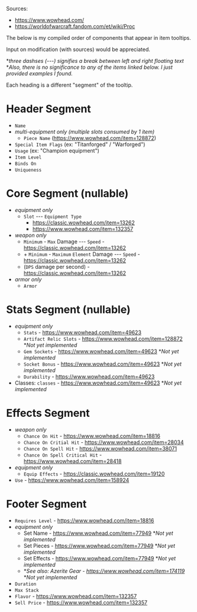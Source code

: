 Sources:
- https://www.wowhead.com/
- https://worldofwarcraft.fandom.com/et/wiki/Proc

The below is my compiled order of components that appear in item tooltips.

Input on modification (with sources) would be appreciated.

**three dashses (---) signifies a break between left and right floating text*
<br>
**Also, there is no significance to any of the items linked below. I just provided examples I found.*

Each heading is a different "segment" of the tooltip.

# Header Segment
- `Name`
- *multi-equipment only (multiple slots consumed by 1 item)*
    - `Piece Name` (https://www.wowhead.com/item=128872)
- `Special Item Flags` (ex: "Titanforged" / "Warforged")
- `Usage` (ex: "Champion equipment")
- `Item Level`
- `Binds On`
- `Uniqueness`

# Core Segment (nullable)
- *equipment only*
    - `Slot` --- `Equipment Type`
        - https://classic.wowhead.com/item=13262
        - https://www.wowhead.com/item=132357
- *weapon only*
    - `Minimum` - `Max` Damage --- `Speed` - https://classic.wowhead.com/item=13262
    - +&nbsp;`Minimum` - `Maximum` `Element` Damage --- `Speed` - https://classic.wowhead.com/item=13262
    - (`DPS` damage per second) - https://classic.wowhead.com/item=13262
- *armor only*
    - `Armor`

# Stats Segment (nullable)
- *equipment only*
    - `Stats` - https://www.wowhead.com/item=49623
    - `Artifact Relic Slots` - https://www.wowhead.com/item=128872 **Not yet implemented*
    - `Gem Sockets` - https://www.wowhead.com/item=49623 **Not yet implemented*
    - `Socket Bonus` - https://www.wowhead.com/item=49623 **Not yet implemented*
    - `Durability` - https://www.wowhead.com/item=49623
- Classes: `classes` - https://www.wowhead.com/item=49623 **Not yet implemented*

# Effects Segment
- *weapon only*
    - `Chance On Hit` - https://www.wowhead.com/item=18816
    - `Chance On Critial Hit` - https://www.wowhead.com/item=28034
    - `Chance On Spell Hit` - https://www.wowhead.com/item=38071
    - `Chance On Spell Critical Hit` - https://www.wowhead.com/item=28418
- *equipment only*
    - `Equip Effects` - https://classic.wowhead.com/item=19120
- `Use` - https://www.wowhead.com/item=158924

# Footer Segment
- `Requires Level` - https://www.wowhead.com/item=18816
- *equipment only*
    - Set Name - https://www.wowhead.com/item=77949 **Not yet implemented*
    - Set Pieces - https://www.wowhead.com/item=77949 **Not yet implemented*
    - Set Effects - https://www.wowhead.com/item=77949 **Not yet implemented*
    - **See also: Azerite Gear - https://www.wowhead.com/item=174119* **Not yet implemented*
- `Duration`
- `Max Stack`
- `Flavor` - https://www.wowhead.com/item=132357
- `Sell Price` - https://www.wowhead.com/item=132357